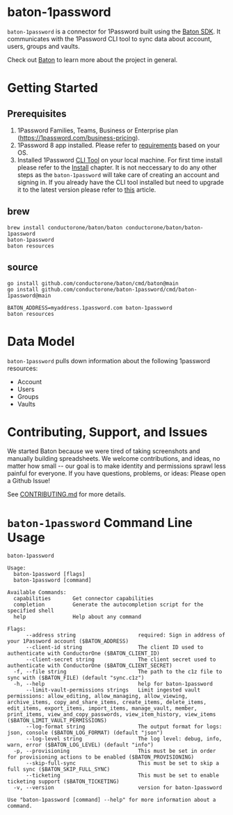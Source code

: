 # baton-1password

`baton-1password` is a connector for 1Password built using the [Baton SDK](https://github.com/conductorone/baton-sdk). It communicates with the 1Password CLI tool to sync data about account, users, groups and vaults.

Check out [Baton](https://github.com/conductorone/baton) to learn more about the project in general.

# Getting Started

## Prerequisites

1. 1Password Families, Teams, Business or Enterprise plan (https://1password.com/business-pricing).
2. 1Password 8 app installed. Please refer to [requirements](https://developer.1password.com/docs/cli/get-started#requirements) based on your OS. 
3. Installed 1Password [CLI Tool](https://developer.1password.com/docs/cli) on your local machine. For first time install please refer to the [Install](https://developer.1password.com/docs/cli/get-started/#install) chapter. It is not neccessary to do any other steps as the `baton-1password` will take care of creating an account and signing in.
   If you already have the CLI tool installed but need to upgrade it to the latest version please refer to [this](https://developer.1password.com/docs/cli/upgrade/) article.

## brew

```
brew install conductorone/baton/baton conductorone/baton/baton-1password
baton-1password
baton resources
```

## source

```
go install github.com/conductorone/baton/cmd/baton@main
go install github.com/conductorone/baton-1password/cmd/baton-1password@main

BATON_ADDRESS=myaddress.1password.com baton-1password
baton resources
```

# Data Model

`baton-1password` pulls down information about the following 1password resources:

- Account
- Users
- Groups
- Vaults

# Contributing, Support, and Issues

We started Baton because we were tired of taking screenshots and manually building spreadsheets. We welcome contributions, and ideas, no matter how small -- our goal is to make identity and permissions sprawl less painful for everyone. If you have questions, problems, or ideas: Please open a Github Issue!

See [CONTRIBUTING.md](https://github.com/ConductorOne/baton/blob/main/CONTRIBUTING.md) for more details.

# `baton-1password` Command Line Usage

```
baton-1password

Usage:
  baton-1password [flags]
  baton-1password [command]

Available Commands:
  capabilities       Get connector capabilities
  completion         Generate the autocompletion script for the specified shell
  help               Help about any command

Flags:
      --address string                    required: Sign in address of your 1Password account ($BATON_ADDRESS)
      --client-id string                  The client ID used to authenticate with ConductorOne ($BATON_CLIENT_ID)
      --client-secret string              The client secret used to authenticate with ConductorOne ($BATON_CLIENT_SECRET)
  -f, --file string                       The path to the c1z file to sync with ($BATON_FILE) (default "sync.c1z")
  -h, --help                              help for baton-1password
      --limit-vault-permissions strings   Limit ingested vault permissions: allow_editing, allow_managing, allow_viewing, archive_items, copy_and_share_items, create_items, delete_items, edit_items, export_items, import_items, manage_vault, member, print_items, view_and_copy_passwords, view_item_history, view_items ($BATON_LIMIT_VAULT_PERMISSIONS)
      --log-format string                 The output format for logs: json, console ($BATON_LOG_FORMAT) (default "json")
      --log-level string                  The log level: debug, info, warn, error ($BATON_LOG_LEVEL) (default "info")
  -p, --provisioning                      This must be set in order for provisioning actions to be enabled ($BATON_PROVISIONING)
      --skip-full-sync                    This must be set to skip a full sync ($BATON_SKIP_FULL_SYNC)
      --ticketing                         This must be set to enable ticketing support ($BATON_TICKETING)
  -v, --version                           version for baton-1password

Use "baton-1password [command] --help" for more information about a command.
```
